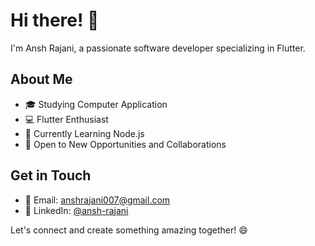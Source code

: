 # Hi there! 👋

I'm Ansh Rajani, a passionate software developer specializing in Flutter.

## About Me

- 🎓 Studying Computer Application
- 💻 Flutter Enthusiast
- 🌱 Currently Learning Node.js 
- 💼 Open to New Opportunities and Collaborations

## Get in Touch

- 📧 Email: [anshrajani007@gmail.com](mailto:anshrajani007@gmail.com)
- 💬 LinkedIn: [@ansh-rajani](www.linkedin.com/in/ansh-rajani-2a9bb2239/)

Let's connect and create something amazing together! 😄

